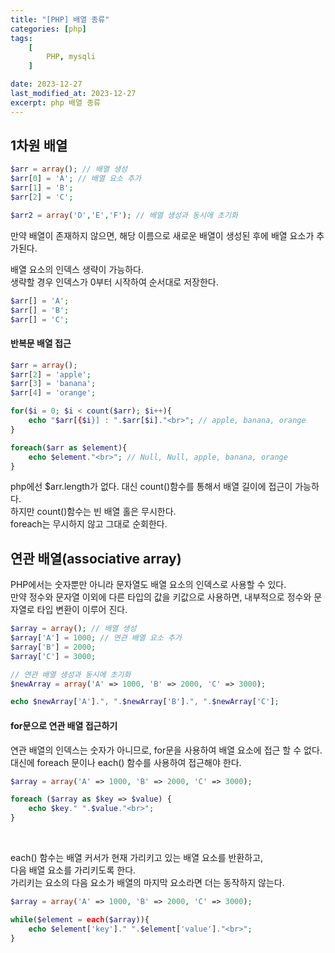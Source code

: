 ```yaml
---
title: "[PHP] 배열 종류"
categories: [php]
tags:
    [
        PHP, mysqli
    ]

date: 2023-12-27
last_modified_at: 2023-12-27
excerpt: php 배열 종류
---
```


## 1차원 배열

```php
$arr = array(); // 배열 생성
$arr[0] = 'A'; // 배열 요소 추가
$arr[1] = 'B';
$arr[2] = 'C';

$arr2 = array('D','E','F'); // 배열 생성과 동시에 초기화
```

만약 배열이 존재하지 않으면, 해당 이름으로 새로운 배열이 생성된 후에 배열 요소가 추가된다.  

배열 요소의 인덱스 생략이 가능하다.  
생략할 경우 인덱스가 0부터 시작하여 순서대로 저장한다.  

```php
$arr[] = 'A';
$arr[] = 'B';
$arr[] = 'C';
```

#### 반복문 배열 접근

```php
$arr = array();
$arr[2] = 'apple';
$arr[3] = 'banana';
$arr[4] = 'orange';

for($i = 0; $i < count($arr); $i++){
    echo "$arr[{$i}] : ".$arr[$i]."<br>"; // apple, banana, orange
}

foreach($arr as $element){
    echo $element."<br>"; // Null, Null, apple, banana, orange
}
```

php에선 $arr.length가 없다. 대신 count()함수를 통해서 배열 길이에 접근이 가능하다.  
하지만 count()함수는 빈 배열 홀은 무시한다.  
foreach는 무시하지 않고 그대로 순회한다.  

## 연관 배열(associative array)

PHP에서는 숫자뿐만 아니라 문자열도 배열 요소의 인덱스로 사용할 수 있다.  
만약 정수와 문자열 이외에 다른 타입의 값을 키값으로 사용하면, 내부적으로 정수와 문자열로 타입 변환이 이루어 진다.

```php
$array = array(); // 배열 생성
$array['A'] = 1000; // 연관 배열 요소 추가
$array['B'] = 2000;
$array['C'] = 3000;

// 연관 배열 생성과 동시에 초기화
$newArray = array('A' => 1000, 'B' => 2000, 'C' => 3000);

echo $newArray['A'].", ".$newArray['B'].", ".$newArray['C'];
```

#### for문으로 연관 배열 접근하기

연관 배열의 인덱스는 숫자가 아니므로, for문을 사용하여 배열 요소에 접근 할 수 없다.  
대신에 foreach 문이나 each() 함수를 사용하여 접근해야 한다.  

```php
$array = array('A' => 1000, 'B' => 2000, 'C' => 3000);

foreach ($array as $key => $value) {
    echo $key." ".$value."<br>";
}
```

<br/>

each() 함수는 배열 커서가 현재 가리키고 있는 배열 요소를 반환하고,  
다음 배열 요소를 가리키도록 한다.  
가리키는 요소의 다음 요소가 배열의 마지막 요소라면 더는 동작하지 않는다.  
```php
$array = array('A' => 1000, 'B' => 2000, 'C' => 3000);

while($element = each($array)){
    echo $element['key']." ".$element['value']."<br>";
}
```